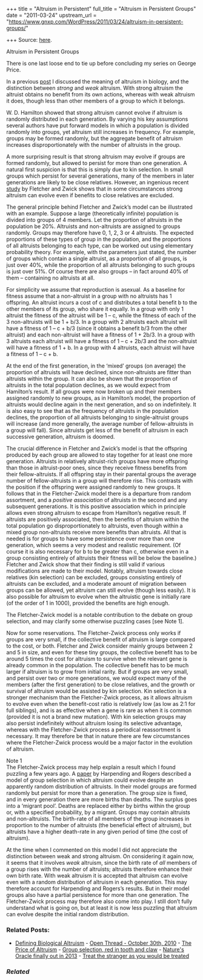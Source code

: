 +++
title = "Altruism in Persistent"
full_title = "Altruism in Persistent Groups"
date = "2011-03-24"
upstream_url = "https://www.gnxp.com/WordPress/2011/03/24/altruism-in-persistent-groups/"

+++
Source: [here](https://www.gnxp.com/WordPress/2011/03/24/altruism-in-persistent-groups/).

Altruism in Persistent Groups

There is one last loose end to tie up before concluding my series on George Price.

In a previous [post](https://www.gnxp.com/wp/2011/03/01/defining-biological-altruism/) I discussed the meaning of altruism in biology, and the distinction between *strong* and *weak* altruism. With strong altruism the altruist obtains no benefit from its own actions, whereas with weak altruism it does, though less than other members of a group to which it belongs.

W. D. Hamilton showed that strong altruism cannot evolve if altruism is randomly distributed in each generation. By varying his key assumptions several authors have put forward models in which a population is divided randomly into groups, yet altruism still increases in frequency. For example, groups may be formed randomly, but the aggregate benefit of altruism increases disproportionately with the number of altruists in the group.

A more surprising result is that strong altruism may evolve if groups are formed randomly, but allowed to persist for more than one generation. A natural first suspicion is that this is simply due to kin selection. In small groups which persist for several generations, many of the members in later generations are likely to be close relatives. However, an ingenious recent [study](http://www.sysc.pdx.edu/download/papers/JTB2004.pdf) by Fletcher and Zwick shows that in some circumstances strong altruism can evolve even if benefits to close relatives are excluded.

The general principle behind Fletcher and Zwick’s model can be illustrated with an example. Suppose a large (theoretically infinite) population is divided into groups of 4 members. Let the proportion of altruists in the population be 20%. Altruists and non-altruists are assigned to groups randomly. Groups may therefore have 0, 1, 2, 3 or 4 altruists. The expected proportions of these types of group in the population, and the proportions of all altruists belonging to each type, can be worked out using elementary probability theory. For example, with the parameters just stated, the number of groups which contain a single altruist, as a proportion of all groups, is just over 40%, while the proportion of all altruists belonging to such groups is just over 51%. Of course there are also groups – in fact around 40% of them – containing no altruists at all.

For simplicity we assume that reproduction is asexual. As a baseline for fitness assume that a non-altruist in a group with no altruists has 1 offspring. An altruist incurs a cost of c and distributes a total benefit b to the other members of its group, who share it equally. In a group with only 1 altruist the fitness of the altruist will be 1 – c, while the fitness of each of the 3 non-altruists will be 1 + b/3. In a group with 2 altruists each altruist will have a fitness of 1 – c + b/3 (since it obtains a benefit b/3 from the other altruist) and each non-altruist will have a fitness of 1 + 2b/3. In a group with 3 altruists each altruist will have a fitness of 1 – c + 2b/3 and the non-altruist will have a fitness of 1 + b. In a group with 4 altruists, each altruist will have a fitness of 1 – c + b.

At the end of the first generation, in the ‘mixed’ groups (on average) the proportion of altruists will have declined, since non-altruists are fitter than altruists within the group. It can also be shown that the proportion of altruists in the total population declines, as we would expect from Hamilton’s result. If all groups were now broken up and their members assigned randomly to new groups, as in Hamilton’s model, the proportion of altruists would decline again in the next generation, and so on indefinitely. It is also easy to see that as the frequency of altruists in the population declines, the proportion of all altruists belonging to single-altruist groups will increase (and more generally, the average number of fellow-altruists in a group will fall). Since altruists get less of the benefit of altruism in each successive generation, altruism is doomed.

The crucial difference in Fletcher and Zwick’s model is that the offspring produced by each group are allowed to stay together for at least one more generation. Altruists in relatively altruist-rich groups have more offspring than those in altruist-poor ones, since they receive fitness benefits from their fellow-altruists. If all offspring stay in their parental groups the average number of fellow-altruists in a group will therefore rise. This contrasts with the position if the offspring were assigned randomly to new groups. It follows that in the Fletcher-Zwick model there is a departure from random assortment, and a *positive association* of altruists in the second and any subsequent generations. It is this positive association which in principle allows even strong altruism to escape from Hamilton’s negative result. If altruists are positively associated, then the benefits of altruism within the total population go disproportionately to altruists, even though within a mixed group non-altruists receive more benefits than altruists. All that is needed is for groups to have some persistence over more than one generation, which seems a very modest and realistic requirement. (Of course it is also necessary for b to be greater than c, otherwise even in a group consisting entirely of altruists their fitness will be below the baseline.) Fletcher and Zwick show that their finding is still valid if various modifications are made to their model. Notably, altruism towards close relatives (kin selection) can be excluded, groups consisting entirely of altruists can be excluded, and a moderate amount of migration between groups can be allowed, yet altruism can still evolve (though less easily). It is also possible for altruism to evolve when the altruistic gene is initially rare (of the order of 1 in 1000), provided the benefits are high enough.

The Fletcher-Zwick model is a notable contribution to the debate on group selection, and may clarify some otherwise puzzling cases \[see Note 1\].

Now for some reservations. The Fletcher-Zwick process only works if groups are very small, if the collective benefit of altruism is large compared to the cost, or both. Fletcher and Zwick consider mainly groups between 2 and 5 in size, and even for these tiny groups, the collective benefit has to be around 5 times the cost for altruism to survive when the relevant gene is already common in the population. The collective benefit has to be much larger if altruism is to grow from initial rarity. But if groups are very small, and persist over two or more generations, we would expect many of the members (after the first generation) to be close relatives, and the growth or survival of altruism would be assisted by kin selection. Kin selection is a stronger mechanism than the Fletcher-Zwick process, as it allows altruism to evolve even when the benefit-cost ratio is relatively low (as low as 2:1 for full siblings), and is as effective when a gene is rare as when it is common (provided it is not a brand new mutation). With kin selection groups may also persist indefinitely without altruism losing its selective advantage, whereas with the Fletcher-Zwick process a periodical reassortment is necessary. It may therefore be that in nature there are few circumstances where the Fletcher-Zwick process would be a major factor in the evolution of altruism.

Note 1  
The Fletcher-Zwick process may help explain a result which I found puzzling a few years ago. A [paper](https://www.gnxp.com/MT2/archives/003540.html) by Harpending and Rogers described a model of group selection in which altruism could evolve despite an apparently random distribution of altruists. In their model groups are formed randomly but persist for more than a generation. The group size is fixed, and in every generation there are more births than deaths. The surplus goes into a ‘migrant pool’. Deaths are replaced either by births within the group or, with a specified probability, by a migrant. Groups may contain altruists and non-altruists. The birth-rate of all members of the group increases in proportion to the number of altruists (the beneficial effect of altruism), but altruists have a higher death-rate in any given period of time (the cost of altruism).

At the time when I commented on this model I did not appreciate the distinction between weak and strong altruism. On considering it again now, it seems that it involves *weak* altruism, since the birth rate of *all* members of a group rises with the number of altruists; altruists therefore enhance their own birth rate. With weak altruism it is accepted that altruism can evolve even with a random distribution of altruism in each generation. This may therefore account for Harpending and Rogers’s results. But in their model groups also have a partial persistence for more than one generation. The Fletcher-Zwick process may therefore also come into play. I still don’t fully understand what is going on, but at least it is now less puzzling that altruism can evolve despite the initial random distribution.

### Related Posts:

- [Defining Biological
  Altruism](https://www.gnxp.com/WordPress/2011/03/01/defining-biological-altruism/) - [Open Thread - October 30th,
  2010](https://www.gnxp.com/WordPress/2010/10/30/open-thread-october-30th-2010/) - [The Price of
  Altruism](https://www.gnxp.com/WordPress/2010/07/21/the-price-of-altruism/) - [Group selection, red in tooth and
  claw](https://www.gnxp.com/WordPress/2009/06/05/group-selection-red-in-tooth-and-claw/) - [Nature's Oracle finally out in
  2013](https://www.gnxp.com/WordPress/2012/09/16/natures-oracle-finally-out-in-2013/) - [Treat the stranger as you would be
  treated](https://www.gnxp.com/WordPress/2007/06/25/treat-the-stranger-as-you-would-be-treated/)

### *Related*

[](https://www.addtoany.com/add_to/facebook?linkurl=https%3A%2F%2Fwww.gnxp.com%2FWordPress%2F2011%2F03%2F24%2Faltruism-in-persistent-groups%2F&linkname=Altruism%20in%20Persistent%20Groups "Facebook")[](https://www.addtoany.com/add_to/twitter?linkurl=https%3A%2F%2Fwww.gnxp.com%2FWordPress%2F2011%2F03%2F24%2Faltruism-in-persistent-groups%2F&linkname=Altruism%20in%20Persistent%20Groups "Twitter")[](https://www.addtoany.com/add_to/email?linkurl=https%3A%2F%2Fwww.gnxp.com%2FWordPress%2F2011%2F03%2F24%2Faltruism-in-persistent-groups%2F&linkname=Altruism%20in%20Persistent%20Groups "Email")[](https://www.addtoany.com/share)

